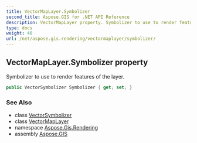 ```yaml
---
title: VectorMapLayer.Symbolizer
second_title: Aspose.GIS for .NET API Reference
description: VectorMapLayer property. Symbolizer to use to render features of the layer
type: docs
weight: 40
url: /net/aspose.gis.rendering/vectormaplayer/symbolizer/
---
```

## VectorMapLayer.Symbolizer property

Symbolizer to use to render features of the layer.

```csharp
public VectorSymbolizer Symbolizer { get; set; }
```

### See Also

* class [VectorSymbolizer](../../../aspose.gis.rendering.symbolizers/vectorsymbolizer/)
* class [VectorMapLayer](../)
* namespace [Aspose.Gis.Rendering](../../vectormaplayer/)
* assembly [Aspose.GIS](../../../)


